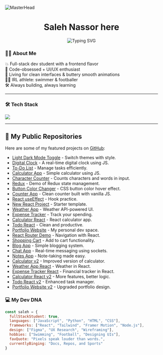 ![MasterHead](https://images-wixmp-ed30a86b8c4ca887773594c2.wixmp.com/f/c83c004e-1370-4756-88e5-4071de797088/dfredg5-0a60e875-646e-4d6c-bb91-73086f012808.gif?token=eyJ0eXAiOiJKV1QiLCJhbGciOiJIUzI1NiJ9.eyJzdWIiOiJ1cm46YXBwOjdlMGQxODg5ODIyNjQzNzNhNWYwZDQxNWVhMGQyNmUwIiwiaXNzIjoidXJuOmFwcDo3ZTBkMTg4OTgyMjY0MzczYTVmMGQ0MTVlYTBkMjZlMCIsIm9iaiI6W1t7InBhdGgiOiJcL2ZcL2M4M2MwMDRlLTEzNzAtNDc1Ni04OGU1LTQwNzFkZTc5NzA4OFwvZGZyZWRnNS0wYTYwZTg3NS02NDZlLTRkNmMtYmI5MS03MzA4NmYwMTI4MDguZ2lmIn1dXSwiYXVkIjpbInVybjpzZXJ2aWNlOmZpbGUuZG93bmxvYWQiXX0.LGN_eGL7dT0xRj4oRbyRRVay-pHbyiXHru7YoVPcRro)

<h1 align="center">Saleh Nassor here</h1>
<p align="center">
<img src="https://readme-typing-svg.herokuapp.com?font=Fira+Code&pause=1000&color=c65b95&center=true&vCenter=true&width=435&lines=Swimmer;Full-Stack+Engineering+Student;Footballer;Hard-Working+Developer;" alt="Typing SVG" />

### 🙋‍♂️ About Me

💥 Full-stack dev student with a frontend flavor  
🧠 Code-obsessed + UI/UX enthusiast  
🎨 Living for clean interfaces & buttery smooth animations  
🏊‍♂️ IRL athlete: swimmer & footballer  
🛠️ Always building, always learning

---

### 🛠️ Tech Stack

<p align="left">
  <img src="https://skillicons.dev/icons?i=html,css,js,react,tailwind,figma,git,github,vscode" />
</p>

---
## 🚀 My Public Repositories

Here are some of my featured projects on [GitHub](https://github.com/M-Saleh-N):

- [ Light Dark Mode Toggle](https://github.com/M-Saleh-N/light-dark-mode-toggle) - Switch themes with style.
- [ Digital Clock](https://github.com/M-Saleh-N/digital-clock) - A real-time digital clock using JS.
- [ To-Do List](https://github.com/M-Saleh-N/to-do-list) - Manage tasks efficiently.
- [ Calculator App](https://github.com/M-Saleh-N/calculator-app) - Simple calculator using JS.
- [ Character Counter](https://github.com/M-Saleh-N/character-counter) - Counts characters and words in input.
- [ Redux](https://github.com/M-Saleh-N/redux) - Demo of Redux state management.
- [ Button Color Changer](https://github.com/M-Saleh-N/button-color-changer) - CSS button color hover effect.
- [ Counter App](https://github.com/M-Saleh-N/counter-app) - Clean counter built with vanilla JS.
- [ React useEffect](https://github.com/M-Saleh-N/react-useeffect) - Hook practice.
- [ New React Project](https://github.com/M-Saleh-N/new-react-project) - Starter template.
- [ Weather App](https://github.com/M-Saleh-N/weather-app) - Weather API-powered UI.
- [ Expense Tracker](https://github.com/M-Saleh-N/expense-tracker) - Track your spending.
- [ Calculator React](https://github.com/M-Saleh-N/calculator-react) - React calculator app.
- [ Todo React](https://github.com/M-Saleh-N/todo-react) - Clean and productive.
- [ Portfolio Website](https://github.com/M-Saleh-N/portfolio-website) - My personal dev space.
- [ React Router Demo](https://github.com/M-Saleh-N/react-router-demo) - Navigation with React.
- [ Shopping Cart](https://github.com/M-Saleh-N/shopping-cart) - Add to cart functionality.
- [ Blog App](https://github.com/M-Saleh-N/blog-app) - Simple blogging system.
- [ Chat App](https://github.com/M-Saleh-N/chat-app) - Real-time messaging using sockets.
- [ Notes App](https://github.com/M-Saleh-N/notes-app) - Note-taking made easy.
- [ Calculator v2](https://github.com/M-Saleh-N/calculator-v2) - Improved version of calculator.
- [ Weather App React](https://github.com/M-Saleh-N/weather-app-react) - Weather in React.
- [ Expense Tracker React](https://github.com/M-Saleh-N/expense-tracker-react) - Financial tracker in React.
- [ Calculator React v2](https://github.com/M-Saleh-N/calculator-react-v2) - More features, better logic.
- [ Todo React v2](https://github.com/M-Saleh-N/todo-react-v2) - Enhanced task manager.
- [ Portfolio Website v2](https://github.com/M-Saleh-N/portfolio-website-v2) - Upgraded portfolio design.


### 💻 My Dev DNA

```js
const saleh = {
  fullStackStudent: true,
  languages: ["JavaScript", "Python", "HTML", "CSS"],
  frameworks: ["React", "Tailwind", "Framer Motion", "Node.js"],
  design: ["Figma", "UX Research", "Wireframing"],
  hobbies: ["Swimming", "Football", "Designing UIs"],
  favQuote: "Pixels speak louder than words.",
  currentlyBinging: "Docs, Repos, and Sports"
}